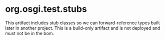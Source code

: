 # org.osgi.test.stubs

This artifact includes stub classes so we can forward-reference types built later in another project. This is a build-only artifact and is not deployed and must not be in the bom.
